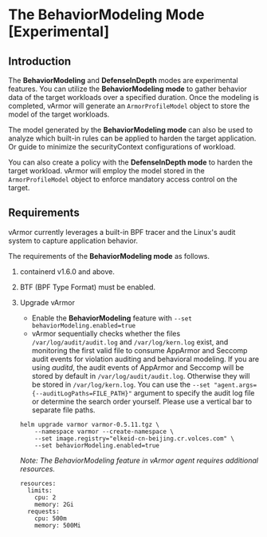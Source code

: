 # The BehaviorModeling Mode [Experimental]

## Introduction
The **BehaviorModeling** and **DefenseInDepth** modes are experimental features. You can utilize the **BehaviorModeling mode** to gather behavior data of the target workloads over a specified duration. Once the modeling is completed, vArmor will generate an `ArmorProfileModel` object to store the model of the target workloads. 

The model generated by the **BehaviorModeling mode** can also be used to analyze which built-in rules can be applied to harden the target application. Or guide to minimize the securityContext configurations of workload.

You can also create a policy with the **DefenseInDepth mode** to harden the target workload. vArmor will employ the model stored in the `ArmorProfileModel` object to enforce mandatory access control on the target. 

## Requirements

vArmor currently leverages a built-in BPF tracer and the Linux's audit system to capture application behavior.

The requirements of the **BehaviorModeling mode** as follows.

1. containerd v1.6.0 and above.
2. BTF (BPF Type Format) must be enabled. 
3. Upgrade vArmor
   * Enable the **BehaviorModeling** feature with `--set behaviorModeling.enabled=true`
   * vArmor sequentially checks whether the files `/var/log/audit/audit.log` and `/var/log/kern.log` exist, and monitoring the first valid file to consume AppArmor and Seccomp audit events for violation auditing and behavioral modeling. If you are using *auditd*, the audit events of AppArmor and Seccomp will be stored by default in `/var/log/audit/audit.log`. Otherwise they will be stored in `/var/log/kern.log`. You can use the `--set "agent.args={--auditLogPaths=FILE_PATH}"` argument to specify the audit log file or determine the search order yourself. Please use a vertical bar to separate file paths.

    ```
    helm upgrade varmor varmor-0.5.11.tgz \
        --namespace varmor --create-namespace \
        --set image.registry="elkeid-cn-beijing.cr.volces.com" \
        --set behaviorModeling.enabled=true
    ```
    
    *Note: The BehaviorModeling feature in vArmor agent requires additional resources.*
    ```
    resources:
      limits:
        cpu: 2
        memory: 2Gi
      requests:
        cpu: 500m
        memory: 500Mi
    ```

